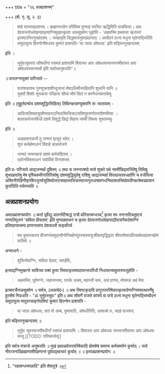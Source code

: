 +++
title = "२६ अन्नप्राशनम्"

+++
(बो. गृ. सू. २. ३) 

> षष्ठे मास्यन्नप्राशनम् । ब्राह्मणानन्नेन परिविष्य पुण्याहं स्वस्ति ऋद्धिमिति वाचयित्वा। अथ देवयजनोल्लेखनप्रभृत्याग्निमुखात्कृत्वा अन्नसूक्तेन जुहोति - 'अहमस्मि प्रथमजा ऋतस्य' इत्यष्टाभिरनुच्छंदसम् । जयप्रभृति सिद्धमाधेनुवरप्रदानात् । अथौदनं दध्ना मधुना घृतेनाद्भिरिति समुदायुत्य हिरण्येनौषधस्य कुमारं प्राशयति-'या जाता ओषधयः' इति षड्भिरनुच्छन्दसम् 

इति । 

> भूर्भुवःसुवरपां त्वौषधीनां रसमन्नं प्राशयामि शिवास्त आप ओषधयस्सन्त्वनमीवास्त आप ओषधयस्सन्त्वसौ इति सर्वास्वनुषजति"॥ 

॥ वारलग्नायुक्तं पारिजाते -- 

> वारांशकाश्च गुरुशुक्रशशीन्दुजानां मेषाऽलिमीनरहितानि शुभानि यानि ॥  
भुक्तौ शिशोः शुभकराः परिहत्य सौम्यं भौमं सितं न वमनैधनसप्तकेषु

इति ॥ (मुहूर्तग्रन्थेत्र दशमशुद्धिरभिहिता) तिथिनक्षत्राण्युक्तानि सं॰ मालायाम् -

> आदित्यतिष्यवसुसौम्यकराऽनिलाश्विचित्राऽजविष्णुवरुणोत्तरपौष्णमित्राः ।  
बालान्नभोजनविधौ दशमे विशुद्धे छिद्रां विहाय नवमीं तिथयः शुभास्स्युः

इति ॥ 

> अन्नप्राशनकार्ये तु जन्मभं मृत्युदं भवेत् ।  
शुभं कर्मर्क्षमाधानं विवाहे चान्नभोजने

> जन्मदं जन्मनक्षत्रं दशमं कर्मसंज्ञितम् ।  
एकोनविंशमाधानं त्रयोविंशं विनाशभम्

इति प्र॰ परिजाते आद्यजन्मर्क्षं दूषितम् ॥ तथा च जननात्षष्ठे मासे शुक्ले पक्षे नवमीछिद्रावर्जितेषु तिथिषु शुभग्रहवारेषु मेष वृश्चिकमीनातिरिक्तेषु दशमशुद्धियुतेषु राशिषु आद्यजन्मर्क्षं विपत्प्रत्यरवधर्क्षाणि च वर्जयित्वा अश्विनीरोहिणीमृगशिरःपुनर्वसुतिष्योत्तरात्रयहस्तचित्रास्वात्यनूराधाश्रवणधनिष्ठाशतभिषग्रेवतीनक्षत्रेष्वन्नप्राशनं कुर्यादिति पर्यवस्यति ॥

## अन्नप्राशनप्रयोगः

अथान्नप्राशनप्रयोगः ॥ कर्ता पूर्वेद्युः प्रातर्नांदीश्राद्धं रात्रौ प्रतिसरबन्धञ्च[^१] कृत्वा श्वः स्नानादिचतुष्टयं गणपतिपूजनं 'सविता प्रीयताम्' इति पुण्याहवाचनं च कृत्वा देवयजनोल्लेखनाद्यौपासनैकदेशाग्निं प्रतिष्ठाप्याचम्य प्राणानायम्य देशकालौ सङ्कीर्त्य 

[^१]: "रक्षाबन्धनमन्नादि” इति शेषसूत्रे ॥

> मम कुमारकस्य बीजगर्भसमुद्भवैनोनिबर्हणपुरस्सरमायुःश्रीबलवृद्धिद्वारा श्रीपरमेश्वरप्रीत्यर्थमन्नप्राशनहोमं करिष्ये ॥ 

अन्वाधाने - 

> शुचिर्नामाग्निः, सविता देवता, चरुर्हविः, 

इत्याद्यग्निमुखान्ते सावित्र्या पक्वं हुत्वा स्विष्टकृतमवदायान्तःपरिधौ निधायाज्याहुतारुपजुहोति -

> अहमस्मि, पूर्वमग्नेः, जहाम्यन्यम्, पराके अन्नम्, महान्तौ चरू, अन्नं प्राणम्, मोघमन्नं अहं मेघः

इत्यष्टर्चेनान्नसूक्तेन ॥ सर्वत्र, (अन्नायेदं॰) ॥ अथ स्विष्टकृदादि प्रागुत्तरपरिषेकात्कृत्वाग्रेणाग्निमश्वत्थपर्णेषु हुतशेषं निदधाति - "ॐ भूर्भुवस्सुवः" इति॥ अथ सौवर्णे राजते कांस्ये वा पात्रे दध्ना मधुना घृतेनाद्भिश्चौदनं समुदायुत्य मातुरुत्सङ्गोपविष्टं कुमारं हिरण्येन प्राशयति - 

> या जाता ओषधयः, शतं वो अम्ब, पुष्पावतीः, ओषधीरिति, अश्वत्थे वः, यदहं वाजयन्

इति षड्भिरनुच्छन्दसम् ॥ 

> भूर्भुवः सुवरपान्त्वौषधीनाँ रसमन्नं प्राशयामि । शिवास्त आप ओषधयः सन्त्वनमीवास्त आप ओषधयः सन्तु
[[TODO: परिष्कार्यम्]]

इति सर्वत्र मंत्रान्ते अनुषजति ॥ मुखं प्रक्षाळ्योत्तरपरिषेकादि होमशेषं समाप्य कर्मसमर्पणं कुर्यात् । ततो नीराजनादिब्राह्मणाशीर्ग्रहणान्तं पूर्ववद्यथाचारं कुर्यात् ॥ ॥ इत्यन्नप्राशनप्रयोगः ॥